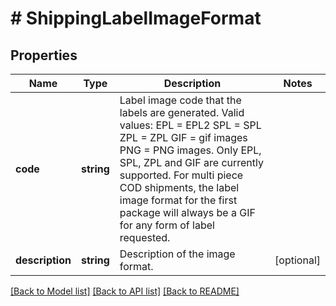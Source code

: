 # # ShippingLabelImageFormat

## Properties

Name | Type | Description | Notes
------------ | ------------- | ------------- | -------------
**code** | **string** | Label image code that the labels are generated. Valid values: EPL &#x3D; EPL2 SPL &#x3D; SPL ZPL &#x3D; ZPL GIF &#x3D; gif images PNG &#x3D; PNG images. Only EPL, SPL, ZPL and GIF are currently supported. For multi piece COD shipments, the label image format for the first package will always be a GIF for any form of label requested. |
**description** | **string** | Description of the image format. | [optional]

[[Back to Model list]](../../README.md#models) [[Back to API list]](../../README.md#endpoints) [[Back to README]](../../README.md)
